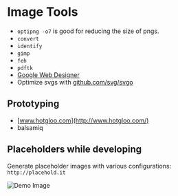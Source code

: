 # Image Tools

* `optipng -o7` is good for reducing the size of pngs.
* `convert`
* `identify`
* `gimp`
* `feh`
* `pdftk`
* [Google Web Designer](http://www.google.com/webdesigner)
* Optimize svgs with [github.com/svg/svgo](https://github.com/svg/svgo)

## Prototyping

* [www.hotgloo.com](http://www.hotgloo.com/)
* balsamiq
## Placeholders while developing

Generate placeholder images with various configurations: `http://placehold.it`

![Demo Image](http://placehold.it/100x100?text=demo+image)
